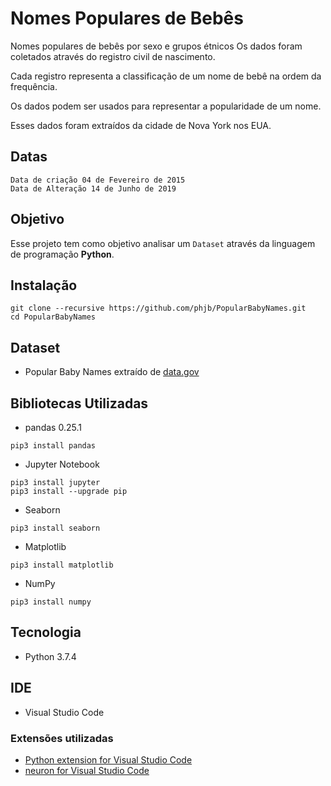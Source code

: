 # Nomes Populares de Bebês

Nomes populares de bebês por sexo e grupos étnicos Os dados foram coletados através do registro civil de nascimento.

Cada registro representa a classificação de um nome de bebê na ordem da frequência.

Os dados podem ser usados ​​para representar a popularidade de um nome. 

Esses dados foram extraídos da cidade de Nova York nos EUA.

## Datas
```
Data de criação 04 de Fevereiro de 2015
Data de Alteração 14 de Junho de 2019 
```

## Objetivo
Esse projeto tem como objetivo analisar um `Dataset` através da linguagem de programação **Python**.

## Instalação

```
git clone --recursive https://github.com/phjb/PopularBabyNames.git
cd PopularBabyNames
```

## Dataset
* Popular Baby Names extraído de [data.gov](https://catalog.data.gov/dataset/most-popular-baby-names-by-sex-and-mothers-ethnic-group-new-york-city-8c742)

## Bibliotecas Utilizadas
* pandas 0.25.1
```
pip3 install pandas
```

* Jupyter Notebook
```
pip3 install jupyter
pip3 install --upgrade pip
```

* Seaborn
```
pip3 install seaborn
```

* Matplotlib
```
pip3 install matplotlib
```

* NumPy
```
pip3 install numpy
```

## Tecnologia
* Python 3.7.4

## IDE
* Visual Studio Code

### Extensões utilizadas
* [Python extension for Visual Studio Code](https://marketplace.visualstudio.com/items?itemName=ms-python.python)
* [neuron for Visual Studio Code](https://marketplace.visualstudio.com/items?itemName=neuron.neuron-IPE)